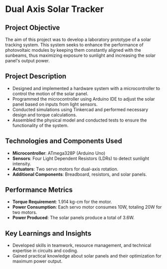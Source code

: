 


# Dual Axis Solar Tracker

## Project Objective
The aim of this project was to develop a laboratory prototype of a solar tracking system. This system seeks to enhance the performance of photovoltaic modules by keeping them constantly aligned with the sunbeams, thus maximizing exposure to sunlight and increasing the solar panel's output power.

## Project Description
- Designed and implemented a hardware system with a microcontroller to control the motion of the solar panel.
- Programmed the microcontroller using Arduino IDE to adjust the solar panel based on inputs from light sensors.
- Conducted simulations using Tinkercad and performed necessary design and torque calculations.
- Assembled the physical model and conducted tests to ensure the functionality of the system.

## Technologies and Components Used
- **Microcontroller**: ATmega328P (Arduino Uno)
- **Sensors**: Four Light Dependent Resistors (LDRs) to detect sunlight intensity.
- **Actuators**: Two servo motors for dual-axis rotation.
- **Additional Components**: Breadboard, resistors, and solar panels.

## Performance Metrics
- **Torque Requirement**: 1.914 kg-cm for the motor.
- **Power Consumption**: Each servo motor consumes 10W, totaling 20W for two motors.
- **Power Produced**: The solar panels produce a total of 3.6W.

## Key Learnings and Insights
- Developed skills in teamwork, resource management, and technical expertise in circuits and coding.
- Gained practical knowledge about solar panels and their optimization for maximum power output.
